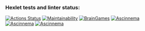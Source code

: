 ### Hexlet tests and linter status:
[![Actions Status](https://github.com/Nemial/frontend-project-lvl1/workflows/hexlet-check/badge.svg)](https://github.com/Nemial/frontend-project-lvl1/actions)
[![Maintainability](https://api.codeclimate.com/v1/badges/44ef202a19336720694d/maintainability)](https://codeclimate.com/github/Nemial/frontend-project-lvl1/maintainability)
[![BrainGames](https://github.com/Nemial/frontend-project-lvl1/actions/workflows/nodejs.yml/badge.svg)](https://github.com/Nemial/frontend-project-lvl1/actions/workflows/nodejs.yml)
[![Ascinnema](https://asciinema.org/a/cguUCgjLoGdmX2TT2888sP2jx.png)](https://asciinema.org/a/cguUCgjLoGdmX2TT2888sP2jx)
[![Ascinnema](https://asciinema.org/a/bXrDUqeTCmdnzfpE5UBPhfm21.png)](https://asciinema.org/a/bXrDUqeTCmdnzfpE5UBPhfm21)
[![Ascinnema](https://asciinema.org/a/GOH9GqOsj2rMLnGkDWst2Pllg.png)](https://asciinema.org/a/GOH9GqOsj2rMLnGkDWst2Pllg)
